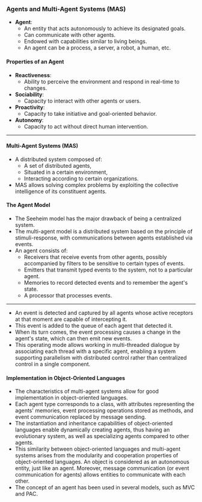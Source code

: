 ### Agents and Multi-Agent Systems (MAS)

- **Agent**: 
  - An entity that acts autonomously to achieve its designated goals.
  - Can communicate with other agents.
  - Endowed with capabilities similar to living beings.
  - An agent can be a process, a server, a robot, a human, etc.

#### Properties of an Agent
- **Reactiveness**:
  - Ability to perceive the environment and respond in real-time to changes.
- **Sociability**:
  - Capacity to interact with other agents or users.
- **Proactivity**:
  - Capacity to take initiative and goal-oriented behavior.
- **Autonomy**:
  - Capacity to act without direct human intervention.

---

#### Multi-Agent Systems (MAS)
- A distributed system composed of:
  - A set of distributed agents,
  - Situated in a certain environment,
  - Interacting according to certain organizations.
- MAS allows solving complex problems by exploiting the collective intelligence of its constituent agents.

#### The Agent Model
- The Seeheim model has the major drawback of being a centralized system.
- The multi-agent model is a distributed system based on the principle of stimuli-response, with communications between agents established via events.
- An agent consists of:
  - Receivers that receive events from other agents, possibly accompanied by filters to be sensitive to certain types of events.
  - Emitters that transmit typed events to the system, not to a particular agent.
  - Memories to record detected events and to remember the agent's state.
  - A processor that processes events.

---

- An event is detected and captured by all agents whose active receptors at that moment are capable of intercepting it.
- This event is added to the queue of each agent that detected it.
- When its turn comes, the event processing causes a change in the agent's state, which can then emit new events.
- This operating mode allows working in multi-threaded dialogue by associating each thread with a specific agent, enabling a system supporting parallelism with distributed control rather than centralized control in a single component.

#### Implementation in Object-Oriented Languages
- The characteristics of multi-agent systems allow for good implementation in object-oriented languages.
- Each agent type corresponds to a class, with attributes representing the agents' memories, event processing operations stored as methods, and event communication replaced by message sending.
- The instantiation and inheritance capabilities of object-oriented languages enable dynamically creating agents, thus having an evolutionary system, as well as specializing agents compared to other agents.
- This similarity between object-oriented languages and multi-agent systems arises from the modularity and cooperation properties of object-oriented languages. An object is considered as an autonomous entity, just like an agent. Moreover, message communication (or event communication for agents) allows entities to communicate with each other.
- The concept of an agent has been used in several models, such as MVC and PAC.